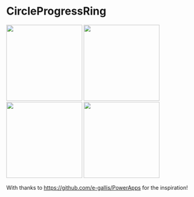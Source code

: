 # CircleProgressRing
<img src="https://github.com/AndrewChqng/CircleProgressRing/assets/44511577/d54718ea-ef95-41ba-9296-d37ab9f50dae" width="200"></img>
<img src="https://github.com/AndrewChqng/CircleProgressRing/assets/44511577/d8b98a81-6458-4e1e-a94c-c3123abdf0aa" width="200"></img>
<img src="https://github.com/AndrewChqng/CircleProgressRing/assets/44511577/a08bc9c5-cae7-4f73-88d9-f7fb96a896b5" width="200"></img>
<img src="https://github.com/AndrewChqng/CircleProgressRing/assets/44511577/4cf9d6a1-684c-4e5e-89e9-7ff112c2b7dc" width="200"></img>

With thanks to https://github.com/e-gallis/PowerApps for the inspiration!
